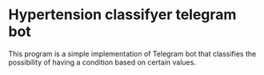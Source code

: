 # Hypertension classifyer telegram bot
This program is a simple implementation of Telegram bot that classifies the possibility of having a condition based on certain values.
